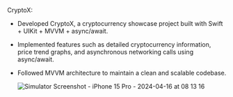 CryptoX: 
* Developed CryptoX, a cryptocurrency showcase project built with Swift + UIKit + MVVM + async/await.
* Implemented features such as detailed cryptocurrency information, price trend graphs, and asynchronous networking calls using async/await.
* Followed MVVM architecture to maintain a clean and scalable codebase.

  ![Simulator Screenshot - iPhone 15 Pro - 2024-04-16 at 08 13 16](https://github.com/uttam1703/CryptoX/assets/61815692/0d0780c5-7485-4d05-ae24-a9efa8db32ad)


